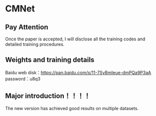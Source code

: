 # CMNet


## Pay Attention
Once the paper is accepted, I will disclose all the training codes and detailed training procedures.

## Weights and training details
Baidu web disk：https://pan.baidu.com/s/11-7SyBmIeue-dmPQa9P3aA  
password：u8q3

## Major introduction！！！！
The new version has achieved good results on multiple datasets.
